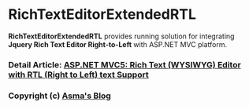# RichTextEditorExtendedRTL
**RichTextEditorExtendedRTL** provides running solution for integrating **Jquery Rich Text Editor Right-to-Left** with ASP.NET MVC platform.

### Detail Article: [ASP.NET MVC5: Rich Text (WYSIWYG) Editor with RTL (Right to Left) text Support](http://bit.ly/2ATZbQX)

### Copyright (c) [Asma's Blog](https://www.asmak9.com/)
